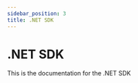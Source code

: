 ```yaml
---
sidebar_position: 3
title: .NET SDK
---
```


# .NET SDK

This is the documentation for the .NET SDK
